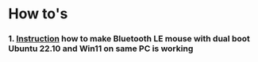 # How to's
### 1. [Instruction](BLE.md) how to make Bluetooth LE mouse with dual boot Ubuntu 22.10 and Win11 on same PC is working
